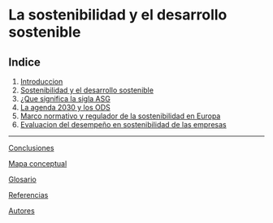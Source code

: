 # La sostenibilidad y el desarrollo sostenible
## Indice

1. [Introduccion](introduccion.md)
2. [Sostenibilidad y el desarrollo sostenible](Sostenibilidad-y-el-desarrollo-sostenible.md)
3. [¿Que significa la sigla ASG](ASG.md)
4. [La agenda 2030 y los ODS](ODS.md)
5. [Marco normativo y regulador de la sostenibilidad en Europa](Regulaciones.md)
6. [Evaluacion del desempeño en sostenibilidad de las empresas](Desempeño.md)
---
[Conclusiones](Conclusiones.md)

[Mapa conceptual]()

[Glosario]()

[Referencias](Referencias.md)

[Autores](Autores.md)
